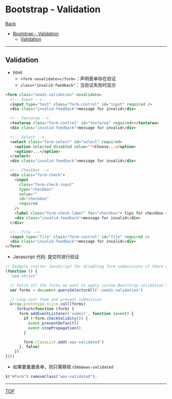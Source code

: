 # Bootstrap - Validation

[Back](./index.md)

- [Bootstrap - Validation](#bootstrap---validation)
  - [Validation](#validation)

---

## Validation

- html
  - `<form novalidate></form>`：声明表单存在验证
  - `class="invalid-feedback"`：当验证失败时显示

```html
<form class="needs-validation" novalidate>
  <!-- Input -->
  <input type="text" class="form-control" id="input" required />
  <div class="invalid-feedback">message for invalid</div>

  <!-- Textarea -->
  <textarea class="form-control" id="textarea" required></textarea>
  <div class="invalid-feedback">message for invalid</div>

  <!-- Select -->
  <select class="form-select" id="select" required>
    <option selected disabled value="">Choose...</option>
    <option>...</option>
  </select>
  <div class="invalid-feedback">message for invalid</div>

  <!-- Checkbox -->
  <div class="form-check">
    <input
      class="form-check-input"
      type="checkbox"
      value=""
      id="checkbox"
      required
    />
    <label class="form-check-label" for="checkbox"> tips for checkbox </label>
    <div class="invalid-feedback">message for invalid</div>
  </div>

  <!-- file -->
  <input type="file" class="form-control" id="file" required />
  <div class="invalid-feedback">message for invalid</div>
</form>
```

- Javascript 代码: 提交时进行验证

```Javascript
// Example starter JavaScript for disabling form submissions if there are invalid fields
(function () {
  'use strict'

  // Fetch all the forms we want to apply custom Bootstrap validation styles to
  var forms = document.querySelectorAll('.needs-validation')

  // Loop over them and prevent submission
  Array.prototype.slice.call(forms)
    .forEach(function (form) {
      form.addEventListener('submit', function (event) {
        if (!form.checkValidity()) {
          event.preventDefault()
          event.stopPropagation()
        }

        form.classList.add('was-validated')
      }, false)
    })
})()

```

- 如果要重置表单，则只需移除 class`was-validated`

```Javascript
$("#form").removeClass("was-validated");
```

---

[TOP](#bootstrap---validation)
